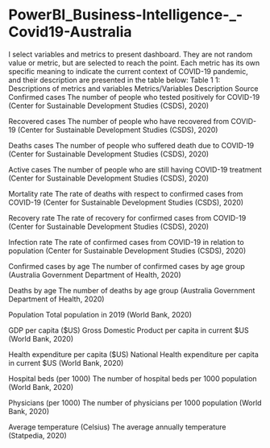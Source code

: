 # PowerBI_Business-Intelligence-_-Covid19-Australia
I select variables and metrics to present dashboard. They are not random value or metric, but are selected to reach the point. Each metric has its own specific meaning to indicate the current context of COVID-19 pandemic, and their description are presented in the table below:
Table 1 1: Descriptions of metrics and variables
Metrics/Variables 	Description	Source
Confirmed cases 	The number of people who tested positively for COVID-19	 (Center for Sustainable Development Studies (CSDS), 2020)

Recovered cases 	The number of people who have recovered from COVID-19	 (Center for Sustainable Development Studies (CSDS), 2020)

Deaths cases	The number of people who suffered death due to COVID-19	 (Center for Sustainable Development Studies (CSDS), 2020)

Active cases	The number of people who are still having COVID-19 treatment	 (Center for Sustainable Development Studies (CSDS), 2020)

Mortality rate	The rate of deaths with respect to confirmed cases from COVID-19	 (Center for Sustainable Development Studies (CSDS), 2020)

Recovery rate	The rate of recovery for confirmed cases from COVID-19	 (Center for Sustainable Development Studies (CSDS), 2020)

Infection rate	The rate of confirmed cases from COVID-19 in relation to population 	 (Center for Sustainable Development Studies (CSDS), 2020)

Confirmed cases by age	The number of confirmed cases by age group	(Australia Government Department of Health, 2020)

Deaths by age	The number of deaths by age group	(Australia Government Department of Health, 2020)

Population	Total population in 2019	(World Bank, 2020)

GDP per capita ($US)	Gross Domestic Product per capita in current $US	(World Bank, 2020)

Health expenditure per capita ($US)	National Health expenditure per capita in current $US	(World Bank, 2020)

Hospital beds (per 1000)	The number of hospital beds per 1000 population	(World Bank, 2020)

Physicians (per 1000)	The number of physicians per 1000 population	(World Bank, 2020)

Average temperature (Celsius)	The average annually temperature	 (Statpedia, 2020)


